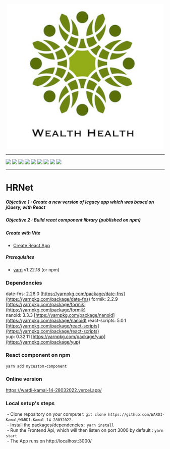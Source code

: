 <p align="center">
  <img src="/src/assets/images/WealthHealth.jpg" width="500px"alt="Sublime's custom image"/>
</p>

---
[![](https://img.shields.io/badge/Vite-646CFF?style=flat-square&logo=vite&labelColor=fff&logoColor=FFD62E)](https://vitejs.dev/guide/)
[![](https://img.shields.io/badge/HTML5-E34F26?style=flat-square&labelColor=fff&logo=html5&logoColor=E34F26)](https://developer.mozilla.org/fr/docs/Glossary/HTML)
[![](https://img.shields.io/badge/CSS-1572B6?style=flat-square&labelColor=fff&logo=css3&logoColor=1572B6)](https://developer.mozilla.org/fr/docs/Web/CSS/Reference)
[![](https://img.shields.io/badge/JavaScript-F7DF1E?style=flat-square&labelColor=fff&logo=javascript&logoColor=F7DF1E)](https://developer.mozilla.org/fr/docs/Web/JavaScript)
[![](https://img.shields.io/badge/React-61DAFB?style=flat-square&labelColor=fff&logo=react&logoColor=61DAFB)](https://beta.reactjs.org/)
[![](https://img.shields.io/badge/React_Router-CA4245?style=flat-square&labelColor=fff&logo=react-router&logoColor=CA4245)](https://reactrouter.com/en/main)
[![](https://img.shields.io/badge/Firebase-FFCA28?style=flat-square&labelColor=fff&logo=firebase&logoColor=FFCA28)](https://firebase.google.com/docs?hl=en)
[![](https://img.shields.io/badge/Material_UI-007FFF?style=flat-square&labelColor=fff&logo=mui&logoColor=007FFF)](https://mui.com/material-ui/getting-started/overview/)
[![](https://img.shields.io/badge/Styled_components-DB7093?style=flat-square&labelColor=fff&logo=styled-components&logoColor=DB7093)](https://styled-components.com/docs)

---
# HRNet 
##### Objective 1 : Create a new version of legacy app which was based on jQuery, with React
##### Objective 2 : Build react component library (published on npm)

#### 

##### Create with Vite
- [Create React App](https://create-react-app.dev/)
 
##### Prerequisites
- [yarn](https://yarnpkg.com/) v1.22.18 (or npm)

### Dependencies
date-fns: 2.28.0 [https://yarnpkg.com/package/date-fns](https://yarnpkg.com/package/date-fns) 
formik: 2.2.9 [https://yarnpkg.com/package/formik](https://yarnpkg.com/package/formik)  
nanoid: 3.3.3 [https://yarnpkg.com/package/nanoid](https://yarnpkg.com/package/nanoid)
react-scripts: 5.0.1 [https://yarnpkg.com/package/react-scripts](https://yarnpkg.com/package/react-scripts)    
yup: 0.32.11 [https://yarnpkg.com/package/yup](https://yarnpkg.com/package/yup)  

### React component on npm
`yarn add mycustom-component`

### Online version
https://wardi-kamal-14-28032022.vercel.app/

### Local setup's steps
  
 - Clone repository on your computer: `git clone https://github.com/WARDI-Kamal/WARDI-Kamal_14_28032022-`  
 - Install the packages/dependencies : `yarn install`  
 - Run the Frontend Api, which will then listen on port 3000 by default : `yarn start`  
 - The App runs on http://localhost:3000/
